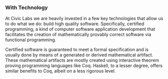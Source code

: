 ### With Technology

At Civic Labs we are heavily invested in a few key technologies that allow us to do what we do: build high quality software. Specifically, certified programming, a kind of computer software application development that facilitates the creation of mathematically provably correct software via functional programming.

Certified software is guaranteed to meet a formal specification and is usually done by means of a generated or derived mathematical artifact. These mathematical artifacts are mostly created using interactive theorem proving programming languages like Coq. Haskell, to a lesser degree, offers similar benefits to Coq, albeit on a less rigorous level.
